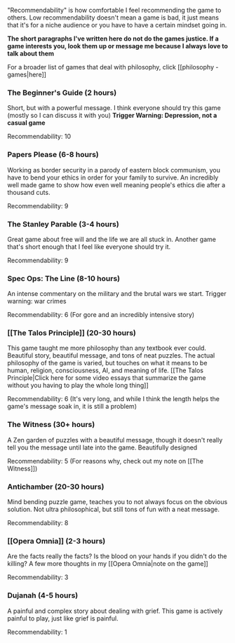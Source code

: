 "Recommendability" is how comfortable I feel recommending the game to others. Low recommendability doesn't mean a game is bad, it just means that it's for a niche audience or you have to have a certain mindset going in.

**The short paragraphs I've written here do not do the games justice. If a game interests you, look them up or message me because I always love to talk about them**

For a broader list of games that deal with philosophy, click [[philosophy - games|here]]

### The Beginner's Guide (2 hours)

Short, but with a powerful message. I think everyone should try this game (mostly so I can discuss it with you) **Trigger Warning: Depression, not a casual game**

Recommendability: 10

### Papers Please (6-8 hours)

Working as border security in a parody of eastern block communism, you have to bend your ethics in order for your family to survive. An incredibly well made game to show how even well meaning people's ethics die after a thousand cuts.

Recommendability: 9

### The Stanley Parable (3-4 hours)

Great game about free will and the life we are all stuck in. Another game that's short enough that I feel like everyone should try it.

Recommendability: 9

### Spec Ops: The Line (8-10 hours)

An intense commentary on the military and the brutal wars we start. Trigger warning: war crimes

Recommendability: 6 (For gore and an incredibly intensive story)

### [[The Talos Principle]] (20-30 hours)

This game taught me more philosophy than any textbook ever could. Beautiful story, beautiful message, and tons of neat puzzles. The actual philosophy of the game is varied, but touches on what it means to be human, religion, consciousness, AI, and meaning of life. [[The Talos Principle|Click here for some video essays that summarize the game without you having to play the whole long thing]]

Recommendability: 6 (It's very long, and while I think the length helps the game's message soak in, it is still a problem)

### The Witness (30+ hours)

A Zen garden of puzzles with a beautiful message, though it doesn't really tell you the message until late into the game. Beautifully designed

Recommendability: 5 (For reasons why, check out my note on [[The Witness]])

### Antichamber (20-30 hours)

Mind bending puzzle game, teaches you to not always focus on the obvious solution. Not ultra philosophical, but still tons of fun with a neat message.

Recommendability: 8

### [[Opera Omnia]] (2-3 hours)

Are the facts really the facts? Is the blood on your hands if you didn't do the killing? A few more thoughts in my [[Opera Omnia|note on the game]]

Recommendability: 3

### Dujanah (4-5 hours)

A painful and complex story about dealing with grief. This game is actively painful to play, just like grief is painful.

Recommendability: 1
